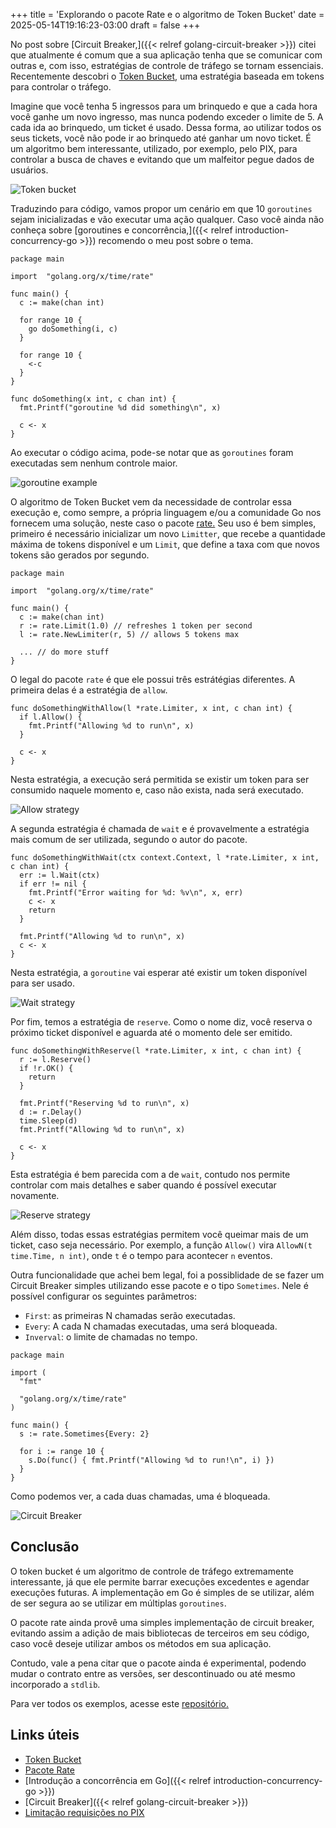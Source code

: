 +++
title = 'Explorando o pacote Rate e o algoritmo de Token Bucket'
date = 2025-05-14T19:16:23-03:00
draft = false
+++

No post sobre [Circuit Breaker,]({{< relref golang-circuit-breaker >}}) citei que atualmente é comum que a sua aplicação tenha que se comunicar com outras e, com isso, estratégias de controle de tráfego se tornam essenciais. Recentemente descobri o [Token Bucket,](https://en.wikipedia.org/wiki/Token_bucket) uma estratégia baseada em tokens para controlar o tráfego.

Imagine que você tenha 5 ingressos para um brinquedo e que a cada hora você ganhe um novo ingresso, mas nunca podendo exceder o limite de 5. A cada ida ao brinquedo, um ticket é usado. Dessa forma, ao utilizar todos os seus tickets, você não pode ir ao brinquedo até ganhar um novo ticket. É um algoritmo bem interessante, utilizado, por exemplo, pelo PIX, para controlar a busca de chaves e evitando que um malfeitor pegue dados de usuários.

![Token bucket](/img/posts/golang-token-bucket/token_bucket.png)

Traduzindo para código, vamos propor um cenário em que 10 `goroutines` sejam inicializadas e vão executar uma ação qualquer. Caso você ainda não conheça sobre [goroutines e concorrência,]({{< relref introduction-concurrency-go >}}) recomendo o meu post sobre o tema.

```golang
package main

import	"golang.org/x/time/rate"

func main() {
  c := make(chan int)

  for range 10 {
    go doSomething(i, c)
  }

  for range 10 {
    <-c
  }
}

func doSomething(x int, c chan int) {
  fmt.Printf("goroutine %d did something\n", x)

  c <- x
}
```

Ao executar o código acima, pode-se notar que as `goroutines` foram executadas sem nenhum controle maior.

![goroutine example](/img/posts/golang-token-bucket/something.gif)

O algoritmo de Token Bucket vem da necessidade de controlar essa execução e, como sempre, a própria linguagem e/ou a comunidade Go nos fornecem uma solução, neste caso o pacote [rate.](https://pkg.go.dev/golang.org/x/time/rate) Seu uso é bem simples, primeiro é necessário inicializar um novo `Limitter`, que recebe a quantidade máxima de tokens disponível e um `Limit`, que define a taxa com que novos tokens são gerados por segundo. 

```golang
package main

import	"golang.org/x/time/rate"

func main() {
  c := make(chan int)
  r := rate.Limit(1.0) // refreshes 1 token per second
  l := rate.NewLimiter(r, 5) // allows 5 tokens max

  ... // do more stuff
}
```

O legal do pacote `rate` é que ele possui três estrátégias diferentes. A primeira delas é a estratégia de `allow`. 

```golang
func doSomethingWithAllow(l *rate.Limiter, x int, c chan int) {
  if l.Allow() {
    fmt.Printf("Allowing %d to run\n", x)
  }

  c <- x
}
```

Nesta estratégia, a execução será permitida se existir um token para ser consumido naquele momento e, caso não exista, nada será executado.

![Allow strategy](/img/posts/golang-token-bucket/allow.gif)

A segunda estratégia é chamada de `wait` e é provavelmente a estratégia mais comum de ser utilizada, segundo o autor do pacote.

```golang
func doSomethingWithWait(ctx context.Context, l *rate.Limiter, x int, c chan int) {
  err := l.Wait(ctx)
  if err != nil {
    fmt.Printf("Error waiting for %d: %v\n", x, err)
    c <- x
    return
  }

  fmt.Printf("Allowing %d to run\n", x)
  c <- x
}
```

Nesta estratégia, a `goroutine` vai esperar até existir um token disponível para ser usado.

![Wait strategy](/img/posts/golang-token-bucket/wait.gif)

Por fim, temos a estratégia de `reserve`. Como o nome diz, você reserva o próximo ticket disponível e aguarda até o momento dele ser emitido.

```golang
func doSomethingWithReserve(l *rate.Limiter, x int, c chan int) {
  r := l.Reserve()
  if !r.OK() {
    return
  }

  fmt.Printf("Reserving %d to run\n", x)
  d := r.Delay()
  time.Sleep(d)
  fmt.Printf("Allowing %d to run\n", x)

  c <- x
}
```

Esta estratégia é bem parecida com a de `wait`, contudo nos permite controlar com mais detalhes e saber quando é possível executar novamente.

![Reserve strategy](/img/posts/golang-token-bucket/reserve.gif)

Além disso, todas essas estratégias permitem você queimar mais de um ticket, caso seja necessário. Por exemplo, a função `Allow()` vira `AllowN(t time.Time, n int)`, onde `t` é o tempo para acontecer `n` eventos.

Outra funcionalidade que achei bem legal, foi a possiblidade de se fazer um Circuit Breaker simples utilizando esse pacote e o tipo `Sometimes`. Nele é possível configurar os seguintes parâmetros:
- `First`: as primeiras N chamadas serão executadas.
- `Every`: A cada N chamadas executadas, uma será bloqueada.
- `Inverval`: o limite de chamadas no tempo.

```golang
package main

import (
  "fmt"

  "golang.org/x/time/rate"
)

func main() {
  s := rate.Sometimes{Every: 2}

  for i := range 10 {
    s.Do(func() { fmt.Printf("Allowing %d to run!\n", i) })
  }
}
```

Como podemos ver, a cada duas chamadas, uma é bloqueada.

![Circuit Breaker](/img/posts/golang-token-bucket/cb.gif)

## Conclusão

O token bucket é um algoritmo de controle de tráfego extremamente interessante, já que ele permite barrar execuções excedentes e agendar execuções futuras. A implementação em Go é simples de se utilizar, além de ser segura ao se utilizar em múltiplas `goroutines`.

O pacote rate ainda provê uma simples implementação de circuit breaker, evitando assim a adição de mais bibliotecas de terceiros em seu código, caso você deseje utilizar ambos os métodos em sua aplicação.

Contudo, vale a pena citar que o pacote ainda é experimental, podendo mudar o contrato entre as versões, ser descontinuado ou até mesmo incorporado a `stdlib`.

Para ver todos os exemplos, acesse este [repositório.](https://github.com/mfbmina/poc_golang_rate)

## Links úteis

- [Token Bucket](https://en.wikipedia.org/wiki/Token_bucket)
- [Pacote Rate](https://pkg.go.dev/golang.org/x/time/rate)
- [Introdução a concorrência em Go]({{< relref introduction-concurrency-go >}})
- [Circuit Breaker]({{< relref golang-circuit-breaker >}})
- [Limitação requisições no PIX](https://www.bcb.gov.br/content/estabilidadefinanceira/pix/API-DICT.html#section/Seguranca/Limitacao-de-requisicoes)
